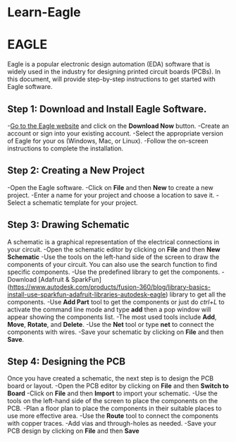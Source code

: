 # Learn-Eagle
# EAGLE
Eagle is a popular electronic design automation (EDA) software that is widely used in the industry for designing printed circuit boards (PCBs). In this document, will provide step-by-step instructions to get started with Eagle software.
## Step 1: Download and Install Eagle Software.
-[Go to the Eagle website](https://www.autodesk.com/products/eagle/free-download) and click on the **Download Now** button.
-Create an account or sign into your existing account.
-Select the appropriate version of Eagle for your os (Windows, Mac, or Linux).
-Follow the on-screen instructions to complete the installation.
## Step 2: Creating a New Project
-Open the Eagle software.
-Click on **File** and then **New** to create a new project.
-Enter a name for your project and choose a location to save it.
-Select a schematic template for your project.
## Step 3: Drawing Schematic
A schematic is a graphical representation of the electrical connections in your circuit.
-Open the schematic editor by clicking on **File** and then **New Schematic**
-Use the tools on the left-hand side of the screen to draw the components of your circuit. You can also use the search function to find specific components.
-Use the predefined library to get the components.
-Download [Adafruit & SparkFun] (https://www.autodesk.com/products/fusion-360/blog/library-basics-install-use-sparkfun-adafruit-libraries-autodesk-eagle) library to get all the components.
-Use **Add Part** tool to get the components or just do *ctrl+L* to activate the command line mode and type **add** then a pop window will appear showing the components list.
-The most used tools include **Add**, **Move**, **Rotate**, and **Delete**.
-Use the **Net** tool or type **net** to connect the components with wires.
-Save your schematic by clicking on **File** and then **Save**.
## Step 4: Designing the PCB
Once you have created a schematic, the next step is to design the PCB board or layout.
-Open the PCB editor by clicking on **File** and then **Switch to Board**
-Click on **File** and then **Import** to import your schematic.
-Use the tools on the left-hand side of the screen to place the components on the PCB.
-Plan a floor plan to place the components in their suitable places to use more effective area.
-Use the **Route** tool to connect the components with copper traces.
-Add vias and through-holes as needed.
-Save your PCB design by clicking on **File** and then **Save**

